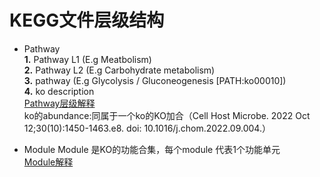 # KEGG文件层级结构

- Pathway  
**1.** Pathway L1 (E.g Meatbolism)  
**2.** Pathway L2 (E.g Carbohydrate metabolism)  
**3.** pathway (E.g Glycolysis / Gluconeogenesis [PATH:ko00010])  
**4.** ko description  
  [Pathway层级解释](http://www.360doc.com/content/18/0313/11/45848444_736603164.shtml)  
  ko的abundance:同属于一个ko的KO加合（Cell Host Microbe. 2022 Oct 12;30(10):1450-1463.e8. doi: 10.1016/j.chom.2022.09.004.）  

- Module
Module 是KO的功能合集，每个module 代表1个功能单元  
[Module解释](https://www.jianshu.com/p/4c53fd4fc71c)
